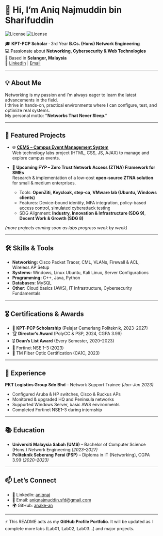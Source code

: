 # 👋 Hi, I’m Aniq Najmuddin bin Sharifuddin 
![License](https://img.shields.io/badge/License-MIT-blue.svg)
![License](https://img.shields.io/badge/status-Student%20Developer-blue)  

🎓 **KPT-PCP Scholar** · 3rd Year **B.Cs. (Hons) Network Engineering**  
💻 Passionate about **Networking, Cybersecurity & Web Technologies**  
📍 Based in **Selangor, Malaysia**  
🔗 [LinkedIn](https://www.linkedin.com/in/aniqnaj) | [Email](mailto:aniqnajmuddin.sfd@gmail.com)  

---

## 💡 About Me  
Networking is my passion and I’m always eager to learn the latest advancements in the field.  
I thrive in hands-on, practical environments where I can configure, test, and optimize real systems.  
My personal motto: **“Networks That Never Sleep.”**  

---

## 🚀 Featured Projects  
- 🌐 [**CEMS – Campus Event Management System**](https://github.com/anake-an/CEMS)  
  Web technology labs project (HTML, CSS, JS, AJAX) to manage and explore campus events.  

- 🔐 **Upcoming FYP – Zero Trust Network Access (ZTNA) Framework for SMEs**  
  Research & implementation of a low-cost **open-source ZTNA solution** for small & medium enterprises.  
  - Tools: **OpenZiti, Keycloak, step-ca, VMware lab (Ubuntu, Windows clients)**  
  - Features: Device-bound identity, MFA integration, policy-based access control, simulated cyberattack testing  
  - SDG Alignment: **Industry, Innovation & Infrastructure (SDG 9)**, **Decent Work & Growth (SDG 8)**  
 
*(more projects coming soon as labs progress week by week)*  

---

## 🛠️ Skills & Tools  
- **Networking:** Cisco Packet Tracer, CML, VLANs, Firewall & ACL, Wireless AP Setup  
- **Systems:** Windows, Linux Ubuntu, Kali Linux, Server Configurations  
- **Programming:** C++, Java, Python  
- **Databases:** MySQL  
- **Other:** Cloud basics (AWS), IT Infrastructure, Cybersecurity Fundamentals  

---

## 🎖️ Certifications & Awards  
- 🏅 **KPT-PCP Scholarship** (Pelajar Cemerlang Politeknik, 2023–2027)  
- 🏆 **Director’s Award** (PolyCC & PSP, 2024, CGPA 3.99)  
- 🎖️ **Dean’s List Award** (Every Semester, 2020–2023)  
- 🔐 Fortinet NSE 1–3 (2023)    
- 📡 TM Fiber Optic Certification (CA1C, 2023)  

---

## 💼 Experience  
**PKT Logistics Group Sdn Bhd** – Network Support Trainee *(Jan–Jun 2023)*  
- Configured Aruba & HP switches, Cisco & Ruckus APs  
- Monitored & upgraded HQ and Peninsula networks  
- Supported Windows Server, basic AWS environments  
- Completed Fortinet NSE1–3 during internship  

---

## 📚 Education  
- **Universiti Malaysia Sabah (UMS)** – Bachelor of Computer Science (Hons.) Network Engineering *(2023–2027)*  
- **Politeknik Seberang Perai (PSP)** – Diploma in IT (Networking), CGPA 3.99 *(2020–2023)*  

---

## 📫 Let’s Connect  
- 💼 LinkedIn: [aniqnaj](https://www.linkedin.com/in/aniqnaj)  
- 📧 Email: [aniqnajmuddin.sfd@gmail.com](mailto:aniqnajmuddin.sfd@gmail.com)  
- 🌍 GitHub: [anake-an](https://github.com/anake-an)  

---

⚡ This README acts as my **GitHub Profile Portfolio**. It will be updated as I complete more labs (Lab01, Lab02, Lab03…) and major projects.  

